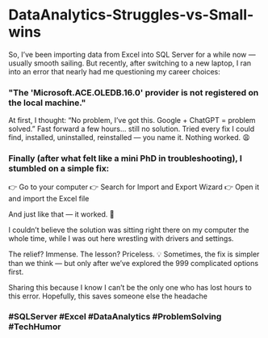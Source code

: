 # DataAnalytics-Struggles-vs-Small-wins
So, I’ve been importing data from Excel into SQL Server for a while now — usually smooth sailing. But recently, after switching to a new laptop, I ran into an error that nearly had me questioning my career choices:

### "The 'Microsoft.ACE.OLEDB.16.0' provider is not registered on the local machine."

At first, I thought: “No problem, I’ve got this. Google + ChatGPT = problem solved.”
Fast forward a few hours… still no solution. Tried every fix I could find, installed, uninstalled, reinstalled — you name it. Nothing worked. 😩

### Finally (after what felt like a mini PhD in troubleshooting), I stumbled on a simple fix:
👉 Go to your computer
👉 Search for Import and Export Wizard
👉 Open it and import the Excel file

And just like that — it worked. 🎉

I couldn’t believe the solution was sitting right there on my computer the whole time, while I was out here wrestling with drivers and settings.

The relief? Immense. The lesson? Priceless.
💡 Sometimes, the fix is simpler than we think — but only after we’ve explored the 999 complicated options first.

Sharing this because I know I can’t be the only one who has lost hours to this error. Hopefully, this saves someone else the headache

### #SQLServer #Excel #DataAnalytics #ProblemSolving #TechHumor
